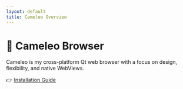 ```yaml
---
layout: default
title: Cameleo Overview
---
```


# 🦎 Cameleo Browser

Cameleo is my cross-platform Qt web browser with a focus on design, flexibility, and native WebViews.

👉 [Installation Guide](install.md)
